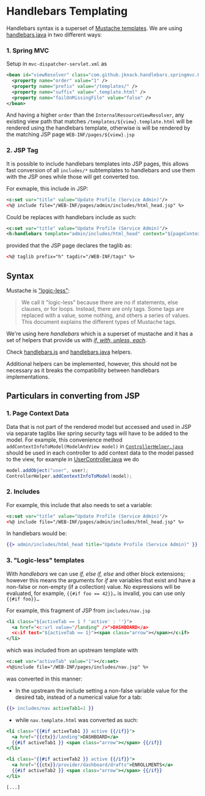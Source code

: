 # Handlebars Templating

Handlebars syntax is a superset of [Mustache templates](https://mustache.github.io/). We are using [handlebars.java](https://github.com/jknack/handlebars.java/) in two different ways:

### 1. Spring MVC

Setup in `mvc-dispatcher-servlet.xml` as

```xml
<bean id="viewResolver" class="com.github.jknack.handlebars.springmvc.HandlebarsViewResolver">
  <property name="order" value="1" />
  <property name="prefix" value="/templates/" />
  <property name="suffix" value=".template.html" />
  <property name="failOnMissingFile" value="false" />
</bean>
```

And having a higher `order` than the `InternalResourceViewResolver`, any existing view path that matches `/templates/${view}.template.html` will be rendered using the handlebars template, otherwise is will be rendered by the matching JSP page `WEB-INF/pages/${view}.jsp`

### 2. JSP Tag

It is possible to include handlebars templates into JSP pages, this allows fast conversion of all `includes/*` subtemplates to handlebars and use them with the JSP ones while those will get converted too.

For exmaple, this include in JSP:

```xml
<c:set var="title" value="Update Profile (Service Admin)"/>
<%@ include file="/WEB-INF/pages/admin/includes/html_head.jsp" %>
```

Could be replaces with handlebars include as such:

```xml
<c:set var="title" value="Update Profile (Service Admin)"/>
<h:handlebars template="admin/includes/html_head" context="${pageContext}" />
```

provided that the JSP page declares the taglib as:

```xml
<%@ taglib prefix="h" tagdir="/WEB-INF/tags" %>
```

## Syntax

Mustache is ["logic-less"](https://mustache.github.io/mustache.5.html):

> We call it "logic-less" because there are no if statements, else clauses, or for loops. Instead, there are only tags. Some tags are replaced with a value, some nothing, and others a series of values. This document explains the different types of Mustache tags.

We're using here *handlebars* which is a superset of mustache and it has a set of helpers that provide us with [*if, with, unless, each*](http://handlebarsjs.com/block_helpers.html).

Check [handlebars.js](http://handlebarsjs.com/) and [handlebars.java](https://github.com/jknack/handlebars.java/#helpers) helpers.

Additional helpers can be implemented, however, this should not be necessary as it breaks the compatibility between handlebars implementations.

## Particulars in converting from JSP

### 1. Page Context Data
Data that is not part of the rendered model but accessed and used in JSP via separate taglibs like spring security tags will have to be added to the model. For example, this convenience method `addContextInfoToModel(ModelAndView model)` in [`ControllerHelper.java`](https://github.com/SolutionGuidance/psm/blob/master/psm-app/cms-web/src/main/java/gov/medicaid/controllers/ControllerHelper.java) should be used in each controller to add context data to the model passed to the view, for example in [UserController.java](https://github.com/SolutionGuidance/psm/blob/3fd8a0a14fc802cb7a5061eddc5109c091ecb85d/psm-app/cms-web/src/main/java/gov/medicaid/controllers/admin/UserController.java]) we do

```java
model.addObject("user", user);
ControllerHelper.addContextInfoToModel(model);
```

### 2. Includes

For example, this include that also needs to set a variable:

```xml
<c:set var="title" value="Update Profile (Service Admin)"/>
<%@ include file="/WEB-INF/pages/admin/includes/html_head.jsp" %>
```

In handlebars would be:

```mustache
{{> admin/includes/html_head title="Update Profile (Service Admin)" }}
```

### 3. "Logic-less" templates

With *handlebars* we can use *if, else if, else* and other block extensions; however this means the arguments for *if* are variables that exist and have a non-false or non-empty (if a collection) value. No expressions will be evaluated, for example, `{{#if foo == 42}}…` is invalid, you can use only `{{#if foo}}…`

For example, this fragment of JSP from `includes/nav.jsp`

```xml
<li class="${activeTab == 1 ? 'active' : ''}">
  <a href="<c:url value="/landing" />">DASHBOARD</a>
  <c:if test="${activeTab == 1}"><span class="arrow"></span></c:if>
</li>
```

which was included from an upstream template with

```xml
<c:set var="activeTab" value="1"></c:set>
<%@include file="/WEB-INF/pages/includes/nav.jsp" %>
```

was converted in this manner:

- In the upstream the include setting a non-false variable value for the desired tab, instead of a numerical value for a tab:

```mustache
{{> includes/nav activeTab1=1 }}
```

- while `nav.template.html` was converted as such:

```mustache
<li class="{{#if activeTab1 }} active {{/if}}">
  <a href="{{ctx}}/landing">DASHBOARD</a>
  {{#if activeTab1 }} <span class="arrow"></span> {{/if}}
</li>

<li class="{{#if activeTab2 }} active {{/if}}">
  <a href="{{ctx}}/provider/dashboard/drafts">ENROLLMENTS</a>
  {{#if activeTab2 }} <span class="arrow"></span> {{/if}}
</li>

[...]
```

